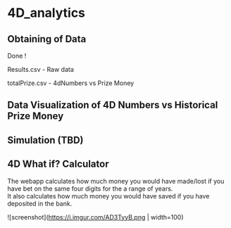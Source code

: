 # 4D_analytics

## Obtaining of Data
Done !

Results.csv - Raw data

totalPrize.csv - 4dNumbers vs Prize Money


## Data Visualization of 4D Numbers vs Historical Prize Money

## Simulation (TBD)

## 4D What if? Calculator

The webapp calculates how much money you would have made/lost if you have bet on the same four digits for the a range of years.  
It also calculates how much money you would have saved if you have deposited in the bank.

![screenshot](https://i.imgur.com/AD3TyyB.png | width=100)

